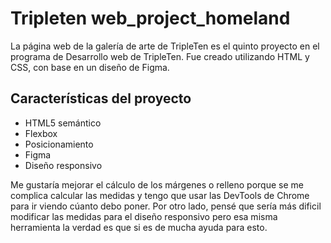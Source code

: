 # Tripleten web_project_homeland

La página web de la galería de arte de TripleTen es el quinto proyecto en el programa de Desarrollo web de TripleTen. Fue creado utilizando HTML y CSS, con base en un diseño de Figma.

## Características del proyecto

- HTML5 semántico
- Flexbox
- Posicionamiento
- Figma
- Diseño responsivo

Me gustaría mejorar el cálculo de los márgenes o relleno porque se me complica calcular las medidas y tengo que usar las DevTools de Chrome para ir viendo cúanto debo poner. Por otro lado, pensé que sería más dificil modificar las medidas para el diseño responsivo pero esa misma herramienta la verdad es que si es de mucha ayuda para esto.
